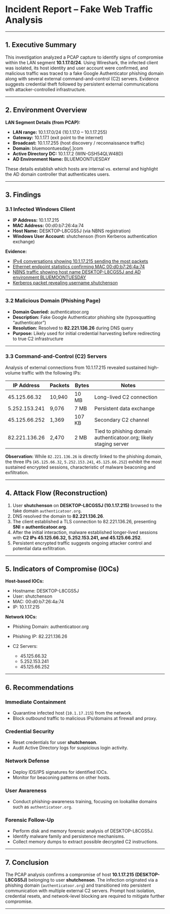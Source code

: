 # Incident Report – Fake Web Traffic Analysis

---

## 1. Executive Summary

This investigation analyzed a PCAP capture to identify signs of compromise within the LAN segment **10.1.17.0/24**. Using Wireshark, the infected client was isolated, its host identity and user account were confirmed, and malicious traffic was traced to a fake Google Authenticator phishing domain along with several external command-and-control (C2) servers. Evidence suggests credential theft followed by persistent external communications with attacker-controlled infrastructure.

---

## 2. Environment Overview

**LAN Segment Details (from PCAP):**

* **LAN range:** 10.1.17.0/24 (10.1.17.0 – 10.1.17.255)
* **Gateway:** 10.1.17.1 (exit point to the internet)
* **Broadcast:** 10.1.17.255 (host discovery / reconnaissance traffic)
* **Domain:** bluemoontuesday[.]com
* **Active Directory DC:** 10.1.17.2 (WIN-GSH54QLW48D)
* **AD Environment Name:** BLUEMOONTUESDAY

These details establish which hosts are internal vs. external and highlight the AD domain controller that authenticates users.

---

## 3. Findings

### 3.1 Infected Windows Client

* **IP Address:** 10.1.17.215
* **MAC Address:** 00:d0:b7:26:4a:74
* **Host Name:** DESKTOP-L8CGS5J (via NBNS registration)
* **Windows User Account:** shutchenson (from Kerberos authentication exchange)

**Evidence:**

* [IPv4 conversations showing 10.1.17.215 sending the most packets](https://github.com/user-attachments/assets/7ac0515b-835d-40c5-98b7-d455243ba629)
* [Ethernet endpoint statistics confirming MAC 00:d0:b7:26:4a:74](https://github.com/user-attachments/assets/90442115-7d6a-4805-8bed-a2abad9463d9)
* [NBNS traffic showing host name DESKTOP-L8CGS5J and AD environment BLUEMOONTUESDAY](https://github.com/user-attachments/assets/63a7aea8-f417-476d-a1fe-cdbffde39920)
* [Kerberos packet revealing username shutchenson](https://github.com/user-attachments/assets/587d4251-e3e8-4d5f-88c5-5c00cafe3e14)

---

### 3.2 Malicious Domain (Phishing Page)

* **Domain Queried:** authenticatoor.org
* **Description:** Fake Google Authenticator phishing site (typosquatting “authenticator”)
* **Resolution:** Resolved to **82.221.136.26** during DNS query
* **Purpose:** Likely used for initial credential harvesting before redirecting to true C2 infrastructure

---

### 3.3 Command-and-Control (C2) Servers

Analysis of external connections from 10.1.17.215 revealed sustained high-volume traffic with the following IPs:

| IP Address    | Packets | Bytes  | Notes                                                             |
| ------------- | ------- | ------ | ----------------------------------------------------------------- |
| 45.125.66.32  | 10,940  | 10 MB  | Long-lived C2 connection                                          |
| 5.252.153.241 | 9,076   | 7 MB   | Persistent data exchange                                          |
| 45.125.66.252 | 1,369   | 107 KB | Secondary C2 channel                                              |
| 82.221.136.26 | 2,470   | 2 MB   | Tied to phishing domain authenticatoor.org; likely staging server |

**Observation:**
While `82.221.136.26` is directly linked to the phishing domain, the three IPs (`45.125.66.32`, `5.252.153.241`, `45.125.66.252`) exhibit the most sustained encrypted sessions, characteristic of malware beaconing and exfiltration.

---

## 4. Attack Flow (Reconstruction)

1. User **shutchenson** on **DESKTOP-L8CGS5J (10.1.17.215)** browsed to the fake domain `authenticatoor.org`.
2. DNS resolved the domain to **82.221.136.26**.
3. The client established a TLS connection to 82.221.136.26, presenting **SNI = authenticatoor.org**.
4. After the initial interaction, malware established longer-lived sessions with **C2 IPs 45.125.66.32, 5.252.153.241, and 45.125.66.252**.
5. Persistent encrypted traffic suggests ongoing attacker control and potential data exfiltration.

---

## 5. Indicators of Compromise (IOCs)

**Host-based IOCs:**

* Hostname: DESKTOP-L8CGS5J
* User: shutchenson
* MAC: 00:d0:b7:26:4a:74
* IP: 10.1.17.215

**Network IOCs:**

* Phishing Domain: authenticatoor.org
* Phishing IP: 82.221.136.26
* C2 Servers:

  * 45.125.66.32
  * 5.252.153.241
  * 45.125.66.252

---

## 6. Recommendations

### Immediate Containment

* Quarantine infected host (`10.1.17.215`) from the network.
* Block outbound traffic to malicious IPs/domains at firewall and proxy.

### Credential Security

* Reset credentials for user **shutchenson**.
* Audit Active Directory logs for suspicious login activity.

### Network Defense

* Deploy IDS/IPS signatures for identified IOCs.
* Monitor for beaconing patterns on other hosts.

### User Awareness

* Conduct phishing-awareness training, focusing on lookalike domains such as `authenticatoor.org`.

### Forensic Follow-Up

* Perform disk and memory forensic analysis of DESKTOP-L8CGS5J.
* Identify malware family and persistence mechanisms.
* Collect memory dumps to extract possible decrypted C2 instructions.

---

## 7. Conclusion

The PCAP analysis confirms a compromise of host **10.1.17.215 (DESKTOP-L8CGS5J)** belonging to user **shutchenson**. The infection originated via a phishing domain (`authenticatoor.org`) and transitioned into persistent communication with multiple external C2 servers. Prompt host isolation, credential resets, and network-level blocking are required to mitigate further compromise.

---
